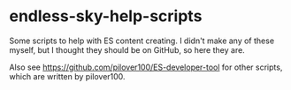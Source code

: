 # endless-sky-help-scripts

Some scripts to help with ES content creating. I didn't make any of these myself, but I thought they should be on GitHub, so here they are.

Also see https://github.com/pilover100/ES-developer-tool for other scripts, which are written by pilover100.
